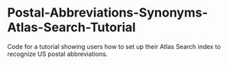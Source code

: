 # Postal-Abbreviations-Synonyms-Atlas-Search-Tutorial
Code for a tutorial showing users how to set up their Atlas Search index to recognize US postal abbreviations. 
